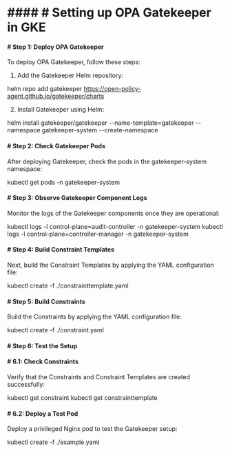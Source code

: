 # #### **# Setting up OPA Gatekeeper in GKE**

#### # Step 1: Deploy OPA Gatekeeper
To deploy OPA Gatekeeper, follow these steps:

1. Add the Gatekeeper Helm repository:

helm repo add gatekeeper https://open-policy-agent.github.io/gatekeeper/charts

2. Install Gatekeeper using Helm:

helm install gatekeeper/gatekeeper --name-template=gatekeeper --namespace gatekeeper-system --create-namespace

#### # Step 2: Check Gatekeeper Pods

After deploying Gatekeeper, check the pods in the gatekeeper-system namespace:

kubectl get pods -n gatekeeper-system

#### # Step 3: Observe Gatekeeper Component Logs

Monitor the logs of the Gatekeeper components once they are operational:

kubectl logs -l control-plane=audit-controller -n gatekeeper-system
kubectl logs -l control-plane=controller-manager -n gatekeeper-system

#### # Step 4: Build Constraint Templates

Next, build the Constraint Templates by applying the YAML configuration file:

kubectl create -f ./constrainttemplate.yaml

#### # Step 5: Build Constraints

Build the Constraints by applying the YAML configuration file:

kubectl create -f ./constraint.yaml

#### # Step 6: Test the Setup

#### # 6.1: Check Constraints
Verify that the Constraints and Constraint Templates are created successfully:

kubectl get constraint
kubectl get constrainttemplate

#### # 6.2: Deploy a Test Pod
Deploy a privileged Nginx pod to test the Gatekeeper setup:

kubectl create -f ./example.yaml

